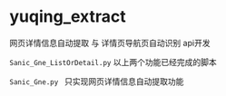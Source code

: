 # yuqing_extract
网页详情信息自动提取 与  详情页导航页自动识别 api开发


`Sanic_Gne_ListOrDetail.py` 以上两个功能已经完成的脚本 

`Sanic_Gne.py ` 只实现网页详情信息自动提取功能
